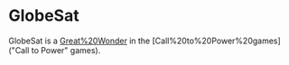 # GlobeSat

GlobeSat is a [Great%20Wonder](wonder) in the [Call%20to%20Power%20games]("Call to Power" games).